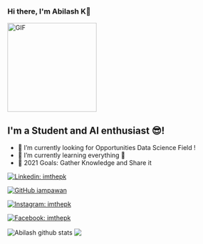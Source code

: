 ### Hi there, I'm Abilash K👋

<img alt="GIF" height= 200 src="https://user-images.githubusercontent.com/44522024/95550376-68e7f880-0a26-11eb-8284-3ae06236dba1.gif" />

## I'm a Student and AI enthusiast 😎!

- 🔭 I’m currently looking for  Opportunities Data Science Field !
- 🌱 I’m currently learning everything 🤣
- 🥅 2021 Goals: Gather Knowledge and Share it 

[![Linkedin: imthepk](https://img.shields.io/badge/-Abilash-blue?style=flat-square&logo=Linkedin&logoColor=white&link=https://www.linkedin.com/in/abilash-kanagasabai-675559166/)](https://www.linkedin.com/in/abilash-kanagasabai-675559166/)

[![GitHub iampawan](https://img.shields.io/github/followers/Abilashkanagasabai?style=social)](https://github.com/Abilashkanagasabai)

[![Instagram: imthepk](https://img.shields.io/badge/ABILASH-E4405F?style=for-the-badge&logo=instagram&logoColor=white&link=https://www.instagram.com/this_is_abilash/)](https://www.instagram.com/this_is_abilash/)

[![Facebook: imthepk](https://img.shields.io/badge/Facebook-1877F2?style=for-the-badge&logo=facebook&logoColor=white&link=https://www.facebook.com/people/Abilash-Kanagasabai/100008647606087)](https://www.facebook.com/people/Abilash-Kanagasabai/100008647606087/)


<img align="center" src="https://github-readme-stats.vercel.app/api?username=Abilashkanagasabai&show_icons=true&theme=vision-friendly-dark&line_height=27" alt="Abilash github stats" />

<img align="center" src="https://github-readme-stats.vercel.app/api/top-langs/?username=Abilashkanagasabai&layout=compact&theme=vision-friendly-dark" />

[website]: https://ayush32.github.io/-Portfolio/
[twitter]: https://twitter.com/
[youtube]: https://youtube.com/
[instagram]: https://www.instagram.com/ayushgupta_._/
[linkedin]: https://www.linkedin.com/in/ayush-gupta-68562b167/
[stackoverflow]: https://stackoverflow.com/users/13707144/ayush-gupta
